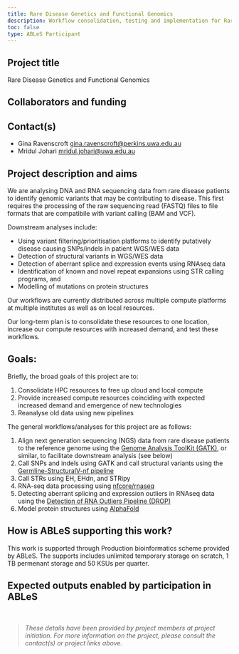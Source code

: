 ```yaml
---
title: Rare Disease Genetics and Functional Genomics 
description: Workflow consolidation, testing and implementation for Rare Disease Genetics and Functional Genomics managed by the Harry Perkins Institute of Medical Research.
toc: false
type: ABLeS Participant
---
```


## Project title

Rare Disease Genetics and Functional Genomics 

## Collaborators and funding


## Contact(s)

- Gina Ravenscroft <gina.ravenscroft@perkins.uwa.edu.au>
- Mridul Johari <mridul.johari@uwa.edu.au>



## Project description and aims

We are analysing DNA and RNA sequencing data from rare disease patients to identify genomic variants that may be contributing to disease. This first requires the processing of the raw sequencing read (FASTQ) files to file formats that are compatibile with variant calling (BAM and VCF). 

Downstream analyses include: 
- Using variant filtering/prioritisation platforms to identify putatively disease causing SNPs/indels in patient WGS/WES data
- Detection of structural variants in WGS/WES data
- Detection of aberrant splice and expression events using RNAseq data
- Identification of known and novel repeat expansions using STR calling programs, and
- Modelling of mutations on protein structures

Our workflows are currently distributed across multiple compute platforms at multiple institutes as well as on local resources. 

Our long-term plan is to consolidate these resources to one location, increase our compute resources with increased demand, and test these workflows.

## Goals:

Briefly, the broad goals of this project are to:

1. Consolidate HPC resources to free up cloud and local compute
2. Provide increased compute resources coinciding with expected increased demand and emergence of new technologies
3. Reanalyse old data using new pipelines

The general workflows/analyses for this project are as follows:

1. Align next generation sequencing (NGS) data from rare disease patients to the reference genome using the [Genome Analysis ToolKit (GATK)](https://bio.tools/gatk), or similar, to facilitate downstream analysis (see below)
2. Call SNPs and indels using GATK and call structural variants using the [Germline-StructuralV-nf pipeline](https://doi.org/10.48546/WORKFLOWHUB.WORKFLOW.431.1) 
3. Call STRs using EH, EHdn, and STRipy 
4. RNA-seq data processing using [nfcore/rnaseq](https://github.com/nf-core/rnaseq) 
5. Detecting aberrant splicing and expression outliers in RNAseq data using the [Detection of RNA Outliers Pipeline (DROP)](https://gagneurlab-drop.readthedocs.io/en/latest/)
6. Model protein structures using [AlphaFold](https://bio.tools/alphafold_2)


## How is ABLeS supporting this work?

This work is supported through Production bioinformatics scheme provided by ABLeS. The supports includes unlimited temporary storage on scratch, 1 TB permenant storage  and 50 KSUs per quarter.


## Expected outputs enabled by participation in ABLeS

<br/>

> *These details have been provided by project members at project initiation. For more information on the project, please consult the contact(s) or project links above.*
